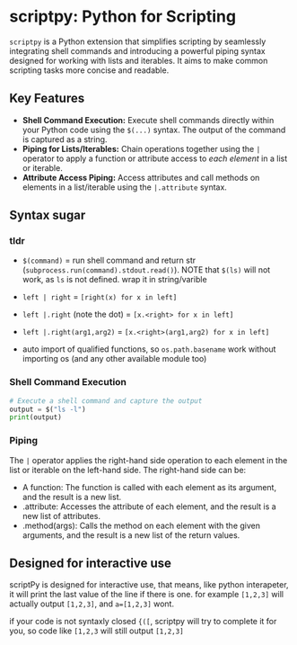 # scriptpy: Python for Scripting

`scriptpy` is a Python extension that simplifies scripting by seamlessly integrating shell commands and introducing a powerful piping syntax designed for working with lists and iterables. It aims to make
common scripting tasks more concise and readable.

## Key Features

*   **Shell Command Execution:** Execute shell commands directly within your Python code using the `$(...)` syntax. The output of the command is captured as a string.
*   **Piping for Lists/Iterables:** Chain operations together using the `|` operator to apply a function or attribute access to *each element* in a list or iterable.
*   **Attribute Access Piping:** Access attributes and call methods on elements in a list/iterable using the `|.attribute` syntax.

##  Syntax sugar
### tldr
* `$(command)` = run shell command and return str (`subprocess.run(command).stdout.read()`). NOTE that `$(ls)` will not work, as `ls` is not defined. wrap it in string/varible

* `left | right` = `[right(x) for x in left]`
* `left |.right` (note the dot) = `[x.<right> for x in left]`
* `left |.right(arg1,arg2)` = `[x.<right>(arg1,arg2) for x in left]`
* auto import of qualified functions, so `os.path.basename` work without importing os (and any other available module too)

### Shell Command Execution

```python
# Execute a shell command and capture the output
output = $("ls -l")
print(output)
```

### Piping
The `|` operator applies the right-hand side operation to each element in the list or iterable on the left-hand side. The right-hand side can be:

* A function: The function is called with each element as its argument, and the result is a new list.
* .attribute: Accesses the attribute of each element, and the result is a new list of attributes.
* .method(args): Calls the method on each element with the given arguments, and the result is a new list of the return values.

## Designed for interactive use
scriptPy is designed for interactive use, that means, like python interapeter, it will print the last value of the line if there is one. for example `[1,2,3]` will actually output `[1,2,3]`, and `a=[1,2,3]` wont.

if your code is not syntaxly closed `{([`, scriptpy will try to complete it for you, so code like `[1,2,3` will still output `[1,2,3]`
